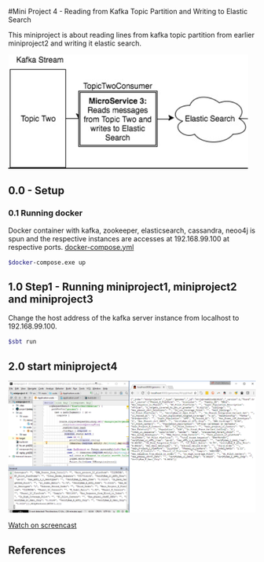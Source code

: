 #Mini Project 4 - Reading from Kafka Topic Partition and Writing to Elastic Search

This miniproject  is about reading lines from kafka topic partition from earlier miniproject2 and writing it elastic search.

![miniproject1](https://raw.githubusercontent.com/tnkteja/scala-immersion-program/master/miniproject-3/images/miniproject3.png)
## 0.0 - Setup
### 0.1 Running docker
Docker container with kafka, zookeeper, elasticsearch, cassandra, neoo4j is spun and the respective instances are accesses at 192.168.99.100 at respective ports.
[docker-compose.yml](https://github.com/tnkteja/scala-immersion-program/blob/master/docker/docker-compose.yml)
```bash
$docker-compose.exe up 
```
## 1.0 Step1 - Running miniproject1, miniproject2 and miniproject3
Change the host address of the kafka server instance from localhost to 192.168.99.100.
```bash
$sbt run
```
##  2.0 start miniproject4

![out](https://raw.githubusercontent.com/tnkteja/scala-immersion-program/master/miniproject-4/images/out.png)

[Watch on screencast](https://www.screencast.com/t/52K9kwOjCw)



## References
